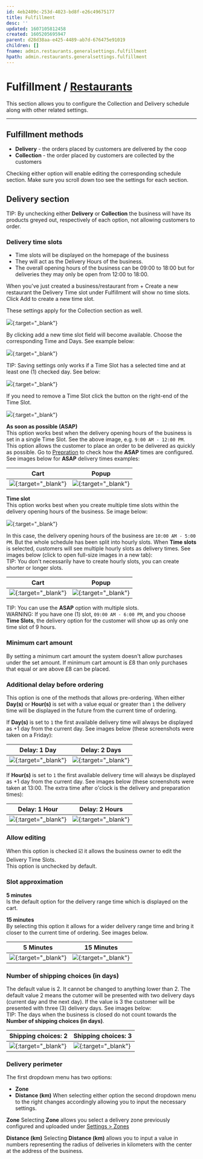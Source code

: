 ```yaml
---
id: 4eb2409c-253d-4023-bd8f-e26c49675177
title: Fulfillment
desc: ''
updated: 1607105812458
created: 1605205695947
parent: d28d38aa-e425-4489-ab7d-676475e91019
children: []
fname: admin.restaurants.generalsettings.fulfillment
hpath: admin.restaurants.generalsettings.fulfillment
---
```

<!-- CSS -->

<link rel="stylesheet" href="https://cdn.jsdelivr.net/npm/bootstrap@4.5.3/dist/css/bootstrap.min.css" integrity="sha384-TX8t27EcRE3e/ihU7zmQxVncDAy5uIKz4rEkgIXeMed4M0jlfIDPvg6uqKI2xXr2" crossorigin="anonymous">
<!-- jQuery and JS bundle w/ Popper.js -->
<script src="https://code.jquery.com/jquery-3.5.1.slim.min.js" integrity="sha384-DfXdz2htPH0lsSSs5nCTpuj/zy4C+OGpamoFVy38MVBnE+IbbVYUew+OrCXaRkfj" crossorigin="anonymous"></script>
<script src="https://cdn.jsdelivr.net/npm/bootstrap@4.5.3/dist/js/bootstrap.bundle.min.js" integrity="sha384-ho+j7jyWK8fNQe+A12Hb8AhRq26LrZ/JpcUGGOn+Y7RsweNrtN/tE3MoK7ZeZDyx" crossorigin="anonymous"></script>
<!-- Font Awesome -->
<script src="https://kit.fontawesome.com/489c6dd9c4.js" crossorigin="anonymous"></script>

# Fulfillment / [Restaurants](7df210ad-8f65-46b0-8d0b-4a745bd43de6)

<div class="alert alert-info" role="alert">
This section allows you to configure the Collection and Delivery schedule along with other related settings.
</div>

* * *

## Fulfillment methods

- **Delivery** - the orders placed by customers are delivered by the coop
- **Collection** - the order placed by customers are collected by the customers

Checking either option will enable editing the corresponding schedule section.
Make sure you scroll down too see the settings for each section.

## Delivery section

<span class="badge badge-info">TIP:</span><span> By unchecking either <strong>Delivery</strong> or <strong>Collection</strong> the business will have its products greyed out, respectively of each option, not allowing customers to order.</span>

### Delivery time slots

<div class="alert alert-warning" role="alert">
<ul>
<li>Time slots will be displayed on the homepage of the business</li>
<li>They will act as the Delivery Hours of the business.</li>
<li>The overall opening hours of the business can be 09:00 to 18:00 but for deliveries they may only be open from 12:00 to 18:00.</li></ul>
</div>

When you've just created a business/restaurant from <span class="badge badge-success">+ Create a new restaurant</span> the Delivery Time slot under Fulfillment will show no time slots.
Click <span class="badge badge-success">Add</span> to create a new time slot.

<div class="alert alert-info" role="alert">
These settings apply for the Collection section as well.
</div>

[![](/assets/images/deliveryTimeSlotsAdd.png)](/assets/images/deliveryTimeSlotsAdd.png){:target="\_blank"}

By clicking add a new time slot field will become available. Choose the corresponding Time and Days. See example below:

[![](/assets/images/deliveryTimeSlotsSelectedWeekend.png)](/assets/images/deliveryTimeSlotsSelectedWeekend.png){:target="\_blank"}

<span class="badge badge-info">TIP:</span><span> Saving settings only works if a Time Slot has a selected time and at least one (1) checked day. See below:</span>

[![](/assets/images/deliveryTimeSlotSave.png)](/assets/images/deliveryTimeSlotSave.png){:target="\_blank"}

If you need to remove a Time Slot click the <i class="fas fa-times"></i> button on the right-end of the Time Slot.

[![](/assets/images/deliveryTimeSlotRemove.png)](/assets/images/deliveryTimeSlotRemove.png){:target="\_blank"}

**As soon as possible (ASAP)**<br>
This option works best when the delivery opening hours of the business is set in a single Time Slot. See the above image, e.g. `9:00 AM - 12:00 PM`.
This option allows the customer to place an order to be delivered as quickly as possible. Go to [Prepration](13b4c49b-b70d-4938-a03e-08e3623b57d3) to check how the **ASAP** times are configured.
See images below for **ASAP** delivery times examples:

| Cart                                                                                         | Popup                                                                                          |
| -------------------------------------------------------------------------------------------- | ---------------------------------------------------------------------------------------------- |
| [![](/assets/images/ASAPTimesCart.png)](/assets/images/ASAPTimesCart.png){:target="\_blank"} | [![](/assets/images/ASAPTimesPopup.png)](/assets/images/ASAPTimesPopup.png){:target="\_blank"} |

**Time slot**<br>
This option works best when you create multiple time slots within the delivery opening hours of the business. Se image below:

[![](/assets/images/multipleDeliveryTimeSlots.png)](/assets/images/multipleDeliveryTimeSlots.png){:target="\_blank"}

In this case, the delivery opening hours of the business are `10:00 AM - 5:00 PM`. But the whole schedule has been split into hourly slots. When **Time slots** is selected, customers will see multiple hourly slots as delivery times. See images below (click to open full-size images in a new tab):<br>
<span class="badge badge-info">TIP:</span><span> You don't necessarily have to create hourly slots, you can create shorter or longer slots.</span>

| Cart                                                                                             | Popup                                                                                              |
| ------------------------------------------------------------------------------------------------ | -------------------------------------------------------------------------------------------------- |
| [![](/assets/images/hourlySlotsCart.png)](/assets/images/hourlySlotsCart.png){:target="\_blank"} | [![](/assets/images/hourlySlotsPopup.png)](/assets/images/hourlySlotsPopup.png){:target="\_blank"} |

<span class="badge badge-info">TIP:</span><span> You can use the <strong>ASAP</strong> option with multiple slots.</span><br>
<span class="badge badge-warning">WARNING:</span><span> If you have one (1) slot, `09:00 AM - 6:00 PM`, and you choose <strong>Time Slots</strong>, the delivery option for the customer will show up as only one time slot of 9 hours.</span>

### Minimum cart amount

By setting a minimum cart amount the system doesn't allow purchases under the set amount.
If minimum cart amount is £8 than only purchases that equal or are above £8 can be placed.

### Additional delay before ordering

This option is one of the methods that allows pre-ordering.
When either **Day(s)** or **Hour(s)** is set with a value equal or greater than `1` the delivery time will be displayed in the future from the current time of ordering.

If **Day(s)** is set to `1` the first available delivery time will always be displayed as +1 day from the current day. See images below (these screenshots were taken on a Friday):

| Delay: 1 Day                                                                                             | Delay: 2 Days                                                                                              |
| -------------------------------------------------------------------------------------------------------- | ---------------------------------------------------------------------------------------------------------- |
| [![](/assets/images/additionalDelay1Day.png)](/assets/images/additionalDelay1Day.png){:target="\_blank"} | [![](/assets/images/additionalDelay2Days.png)](/assets/images/additionalDelay2Days.png){:target="\_blank"} |

If **Hour(s)** is set to `1` the first available delivery time will always be displayed as +1 day from the current day. See images below (these screenshots were taken at 13:00. The extra time after o'clock is the delivery and preparation times):

| Delay: 1 Hour                                                                                              | Delay: 2 Hours                                                                                               |
| ---------------------------------------------------------------------------------------------------------- | ------------------------------------------------------------------------------------------------------------ |
| [![](/assets/images/additionalDelay1Hour.png)](/assets/images/additionalDelay1Hour.png){:target="\_blank"} | [![](/assets/images/additionalDelay2Hours.png)](/assets/images/additionalDelay2Hours.png){:target="\_blank"} |

### Allow editing

When this option is checked ☑️ it allows the business owner to edit the Delivery Time Slots.<br>
This option is unchecked by default.

### Slot approximation

**5 minutes**<br>
Is the default option for the delivery range time which is displayed on the cart.<br>

**15 minutes**<br>
By selecting this option it allows for a wider delivery range time and bring it closer to the current time of ordering. See images below.

| 5 Minutes                                                                                              | 15 Minutes                                                                                               |
| ------------------------------------------------------------------------------------------------------ | -------------------------------------------------------------------------------------------------------- |
| [![](/assets/images/slotApprox5Minutes.png)](/assets/images/slotApprox5Minutes.png){:target="\_blank"} | [![](/assets/images/slotApprox15Minutes.png)](/assets/images/slotApprox15Minutes.png){:target="\_blank"} |

### Number of shipping choices (in days)

The default value is 2. It cannot be changed to anything lower than 2.
The default value 2 means the cutomer will be presented with two delivery days (current day and the next day). If the value is 3 the customer will be presented with three (3) delivery days. See images below:<br>
<span class="badge badge-info">TIP:</span><span> The days when the business is closed do not count towards the **Number of shipping choices (in days)**.</span>

| Shipping choices: 2                                                                                | Shipping choices: 3                                                                                |
| -------------------------------------------------------------------------------------------------- | -------------------------------------------------------------------------------------------------- |
| [![](/assets/images/shippingChoices2.png)](/assets/images/shippingChoices2.png){:target="\_blank"} | [![](/assets/images/shippingChoices3.png)](/assets/images/shippingChoices3.png){:target="\_blank"} |

### Delivery perimeter

The first dropdown menu has two options:

- **Zone**
- **Distance (km)**
  When selecting either option the second dropdown menu to the right changes accordingly allowing you to input the necessary settings.

**Zone**
Selecting **Zone** allows you select a delivery zone previously configured and uploaded under  [Settings > Zones](288a37cc-ef9e-42eb-9269-5e888350e0e2)

**Distance (km)**
Selecting **Distance (km)** allows you to input a value in numbers representing the radius of deliveries in kilometers with the center at the address of the business.


